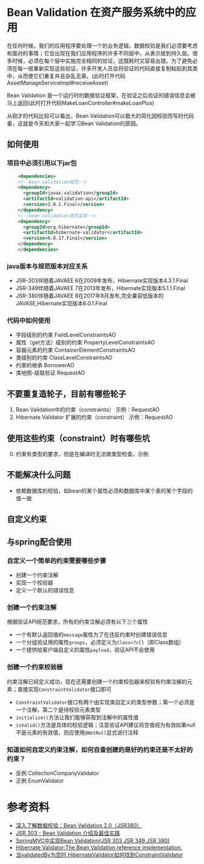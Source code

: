 # Bean Validation 在资产服务系统中的应用
在任何时候，我们的应用程序要处理一个的业务逻辑，数据校验是我们必须要考虑和面对的事情；它会出现在我们应用程序的许多不同层中，从表示层到持久层。很多时候，必须在每个层中实施完全相同的验证，这既耗时又容易出错。为了避免必须在每一层重新实现这些验证，许多开发人员会将验证的代码直接复制粘贴到其类中，从而使它们重复并且杂乱无章。(此时打开代码AssetManageServiceImpl#receiveAsset)

Bean Validation 是一个运行时的数据验证框架，在验证之后验证的错误信息会被马上返回(此时打开代码MakeLoanController#makeLoanPlus)

从刚才的代码比较可以看出，Bean Validation可以极大的简化因校验而写的代码量，这就是今天和大家一起学习Bean Validation的原因。

## 如何使用
### 项目中必须引用以下jar包
```xml
    <dependencies>
    <!--bean validation规范-->
    <dependency>
      <groupId>javax.validation</groupId>
      <artifactId>validation-api</artifactId>
      <version>2.0.1.Final</version>
    </dependency>
    <!--bean validation规范实现-->
    <dependency>
      <groupId>org.hibernate</groupId>
      <artifactId>hibernate-validator</artifactId>
      <version>6.0.17.Final</version>
    </dependency>
    </dependencies>
```
### java版本与规范版本对应关系
* JSR-303伴随着JAVAEE 6在2009年发布，Hibernate实现版本4.3.1.Final
* JSR-349伴随着JAVAEE 7在2013年发布，Hibernate实现版本5.1.1.Final
* JSR-380伴随着JAVAEE 8在2017年8月发布,完全兼容低版本的JAVASE,Hibernate实现版本6.0.1.Final

### 代码中如何使用
* 字段级别的约束 FieldLevelConstraintsAO
* 属性（get方法）级别的约束 PropertyLevelConstraintsAO
* 容器元素的约束 ContainerElementConstraintsAO
* 类级别的约束 ClassLevelConstraintsAO
* 约束的继承  BorrowerAO
* 类地图-级联验证 RequestAO

## 不要重复造轮子，目前有哪些轮子
1. Bean Validation中的约束（constraints） 示例：RequestAO
1. Hibernate Validator 扩展的约束（constraint） 示例：RequestAO


## 使用这些约束（constraint）时有哪些坑
0. 约束有类型的要求，但是在编译时无法做类型检查。示例

## 不能解决什么问题
* 依赖数据库的校验，如bean的某个属性必须和数据库中某个表的某个字段的值一致
## 自定义约束
## 与spring配合使用

### 自定义一个简单的约束需要哪些步骤
* 创建一个约束注解
* 实现一个校验器
* 定义一个默认的错误信息

### 创建一个约束注解
根据验证API规范要求，所有的约束注解必须有以下三个属性

* 一个有默认返回值的```message```属性为了在违反约束时创建错误信息
* 一个分组验证用的属性```groups```，必须定义为```Class<?>[]```（即Class数组）
* 一个提供给客户端自定义的属性```payload```，验证API不会使用

### 创建一个约束校验器
约束注解已经定义成功，现在还需要创建一个约束校验器来校验有约束注解的元素；直接实现```ConstraintValidator```接口即可

* ```ConstraintValidator```接口有两个由实现类自定义的类型参数；第一个必须是一个注解，第二个是待校验元素类型
* ```initialize()```方法让我们能够获取到注解中的属性值
* ```isValid()```方法是具体的校验逻辑；注意验证API建议将空值视为有效如果null不是元素的有效值，则应使用```@NotNull```显式进行注释

### 知道如何自定义约束注解，如何自查创建的是好的约束还是不太好的约束？
* 反例 CollectionCompanyValidator
* 正例 EnumValidator

# 参考资料
* [深入了解数据校验：Bean Validation 2.0（JSR380）](https://segmentfault.com/a/1190000019828246)
* [JSR 303 - Bean Validation 介绍及最佳实践](https://www.ibm.com/developerworks/cn/java/j-lo-jsr303/index.html)
* [SpringMVC中实现Bean Validation(JSR 303 JSR 349 JSR 380)](https://www.cnblogs.com/passedbylove/p/11395911.html)
* [Hibernate Validator:The Bean Validation reference implementation.](http://hibernate.org/validator/)
* [当validatedBy为空时,HibernateValidator如何找到ConstraintValidator](http://www.voidcn.com/article/p-bjuuliuy-bws.html)





